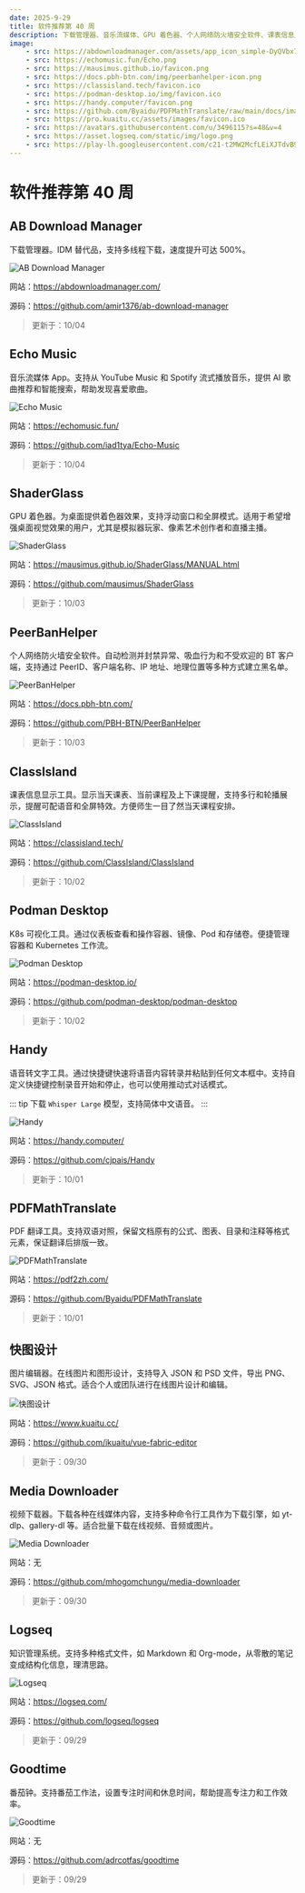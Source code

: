 ```yaml
---
date: 2025-9-29
title: 软件推荐第 40 周
description: 下载管理器、音乐流媒体、GPU 着色器、个人网络防火墙安全软件、课表信息显示工具、K8s 可视化工具、语音转文字工具、PDF 翻译工具、图片编辑器、视频下载器、知识管理系统、番茄钟。
image: 
    - src: https://abdownloadmanager.com/assets/app_icon_simple-DyQVbx7O.svg
    - src: https://echomusic.fun/Echo.png
    - src: https://mausimus.github.io/favicon.png
    - src: https://docs.pbh-btn.com/img/peerbanhelper-icon.png
    - src: https://classisland.tech/favicon.ico
    - src: https://podman-desktop.io/img/favicon.ico
    - src: https://handy.computer/favicon.png
    - src: https://github.com/Byaidu/PDFMathTranslate/raw/main/docs/images/banner.png
    - src: https://pro.kuaitu.cc/assets/images/favicon.ico
    - src: https://avatars.githubusercontent.com/u/3496115?s=48&v=4
    - src: https://asset.logseq.com/static/img/logo.png
    - src: https://play-lh.googleusercontent.com/c21-t2MW2McfLEiXJTdvB9ekZT4wkmWN9pnYIM12EFE1BfCg8qZXE5ESfHlMVMYnnA8=w240-h480-rw
---
```


# 软件推荐第 40 周

## AB Download Manager <Badge type="tip" text="桌面端" /> <Badge type="danger" text="扩展程序" />

下载管理器。IDM 替代品，支持多线程下载，速度提升可达 500%。

<ClientOnly><Img src="/images/software/2025/40/ab-download-manager.webp" alt="AB Download Manager" /></ClientOnly>

网站：https://abdownloadmanager.com/

源码：https://github.com/amir1376/ab-download-manager

> 更新于：10/04

## Echo Music <Badge type="info" text="Android" />

音乐流媒体 App。支持从 YouTube Music 和 Spotify 流式播放音乐，提供 AI 歌曲推荐和智能搜索，帮助发现喜爱歌曲。

<ClientOnly><Img src="/images/software/2025/40/echo-music.webp" alt="Echo Music" /></ClientOnly>

网站：https://echomusic.fun/

源码：https://github.com/iad1tya/Echo-Music

> 更新于：10/04

## ShaderGlass <Badge type="tip" text="Windows" />

GPU 着色器。为桌面提供着色器效果，支持浮动窗口和全屏模式。适用于希望增强桌面视觉效果的用户，尤其是模拟器玩家、像素艺术创作者和直播主播。

<ClientOnly><Img src="/images/software/2025/40/shader-glass.webp" alt="ShaderGlass" /></ClientOnly>

网站：https://mausimus.github.io/ShaderGlass/MANUAL.html

源码：https://github.com/mausimus/ShaderGlass

> 更新于：10/03

## PeerBanHelper <Badge type="tip" text="桌面端" />

个人网络防火墙安全软件。自动检测并封禁异常、吸血行为和不受欢迎的 BT 客户端，支持通过 PeerID、客户端名称、IP 地址、地理位置等多种方式建立黑名单。

<ClientOnly><Img src="/images/software/2025/40/peer-ban-helper.webp" alt="PeerBanHelper" /></ClientOnly>

网站：https://docs.pbh-btn.com/

源码：https://github.com/PBH-BTN/PeerBanHelper

> 更新于：10/03

## ClassIsland <Badge type="tip" text="桌面端" />

课表信息显示工具。显示当天课表、当前课程及上下课提醒，支持多行和轮播展示，提醒可配语音和全屏特效。方便师生一目了然当天课程安排。

<ClientOnly><Img src="/images/software/2025/40/class-island.webp" alt="ClassIsland" /></ClientOnly>

网站：https://classisland.tech/

源码：https://github.com/ClassIsland/ClassIsland

> 更新于：10/02

## Podman Desktop <Badge type="tip" text="桌面端" />

K8s 可视化工具。通过仪表板查看和操作容器、镜像、Pod 和存储卷。便捷管理容器和 Kubernetes 工作流。

<ClientOnly><Img src="/images/software/2025/40/podman-desktop.webp" alt="Podman Desktop" /></ClientOnly>

网站：https://podman-desktop.io/

源码：https://github.com/podman-desktop/podman-desktop

> 更新于：10/02

## Handy <Badge type="tip" text="桌面端" />

语音转文字工具。通过快捷键快速将语音内容转录并粘贴到任何文本框中。支持自定义快捷键控制录音开始和停止，也可以使用推动式对话模式。

::: tip
下载 `Whisper Large` 模型，支持简体中文语音。
:::

<ClientOnly><Img src="/images/software/2025/40/handy.webp" alt="Handy" /></ClientOnly>

网站：https://handy.computer/

源码：https://github.com/cjpais/Handy

> 更新于：10/01

## PDFMathTranslate <Badge type="warning" text="Web" /> <Badge type="tip" text="Windows" />

PDF 翻译工具。支持双语对照，保留文档原有的公式、图表、目录和注释等格式元素，保证翻译后排版一致。

<ClientOnly><Img src="/images/software/2025/40/pdf-math-translate.webp" alt="PDFMathTranslate" /></ClientOnly>

网站：https://pdf2zh.com/

源码：https://github.com/Byaidu/PDFMathTranslate

> 更新于：10/01

## 快图设计 <Badge type="warning" text="Web" />

图片编辑器。在线图片和图形设计，支持导入 JSON 和 PSD 文件，导出 PNG、SVG、JSON 格式。适合个人或团队进行在线图片设计和编辑。

<ClientOnly><Img src="/images/software/2025/40/kuaitu.webp" alt="快图设计" /></ClientOnly>

网站：https://www.kuaitu.cc/

源码：https://github.com/ikuaitu/vue-fabric-editor

> 更新于：09/30

## Media Downloader <Badge type="tip" text="桌面端" />

视频下载器。下载各种在线媒体内容，支持多种命令行工具作为下载引擎，如 yt-dlp、gallery-dl 等。适合批量下载在线视频、音频或图片。

<ClientOnly><Img src="/images/software/2025/40/media-downloader.webp" alt="Media Downloader" /></ClientOnly>

网站：无

源码：https://github.com/mhogomchungu/media-downloader

> 更新于：09/30

## Logseq <Badge type="info" text="移动端" /> <Badge type="tip" text="桌面端" />

知识管理系统。支持多种格式文件，如 Markdown 和 Org-mode，从零散的笔记变成结构化信息，理清思路。

<ClientOnly><Img src="/images/software/2025/40/logseq.webp" alt="Logseq" /></ClientOnly>

网站：https://logseq.com/

源码：https://github.com/logseq/logseq

> 更新于：09/29

## Goodtime <Badge type="info" text="Android" />

番茄钟。支持番茄工作法，设置专注时间和休息时间，帮助提高专注力和工作效率。

<ClientOnly><Img src="/images/software/2025/40/goodtime.webp" alt="Goodtime" /></ClientOnly>

网站：无

源码：https://github.com/adrcotfas/goodtime

> 更新于：09/29
